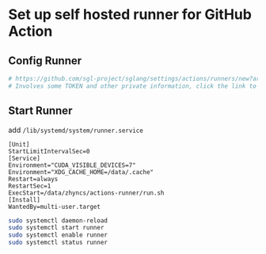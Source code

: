 # Set up self hosted runner for GitHub Action

## Config Runner

```bash
# https://github.com/sgl-project/sglang/settings/actions/runners/new?arch=x64&os=linux
# Involves some TOKEN and other private information, click the link to view specific steps.
```

## Start Runner

add `/lib/systemd/system/runner.service`
```
[Unit]
StartLimitIntervalSec=0
[Service]
Environment="CUDA_VISIBLE_DEVICES=7"
Environment="XDG_CACHE_HOME=/data/.cache"
Restart=always
RestartSec=1
ExecStart=/data/zhyncs/actions-runner/run.sh
[Install]
WantedBy=multi-user.target
```

```bash
sudo systemctl daemon-reload
sudo systemctl start runner
sudo systemctl enable runner
sudo systemctl status runner
```
